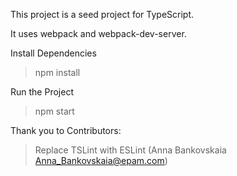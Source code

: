 This project is a seed project for TypeScript.

It uses webpack and webpack-dev-server.

Install Dependencies
> npm install

Run the Project
> npm start

Thank you to Contributors:
> Replace TSLint with ESLint (Anna Bankovskaia <Anna_Bankovskaia@epam.com>)
    
